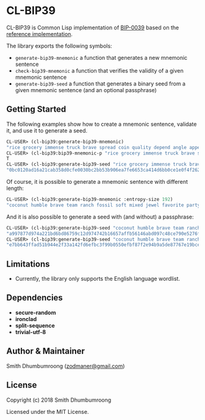 # CL-BIP39

CL-BIP39 is Common Lisp implementation of [BIP-0039](https://github.com/bitcoin/bips/blob/master/bip-0039.mediawiki#Generating_the_mnemonic) based on the [reference implementation](https://github.com/trezor/python-mnemonic).

The library exports the following symbols:

* `generate-bip39-mnemonic` a function that generates a new mnemonic sentence
* `check-bip39-mnemonic` a function that verifies the validity of a given mnemonic sentence
* `generate-bip39-seed` a function that generates a binary seed from a given mnemonic sentence (and an optional passphrase)

## Getting Started

The following examples show how to create a mnemonic sentence,
validate it, and use it to generate a seed.

````lisp
CL-USER> (cl-bip39:generate-bip39-mnemonic)
"rice grocery immense truck brave spread coin quality depend angle appear stuff"
CL-USER> (cl-bip39:bip39-mnemonic-p "rice grocery immense truck brave spread coin quality depend angle appear stuff")
T
CL-USER> (cl-bip39:generate-bip39-seed "rice grocery immense truck brave spread coin quality depend angle appear stuff")
"0bc0120ad16a21cab358d0cfe0030bc2bb53b906ea7fe6653ca414d6bb0ce1e0f4f262479164a5480f9d110c6fec017738dfb64bba347386f3a455d9213cf015"
````

Of course, it is possible to generate a mnemonic sentence with different length:

````lisp
CL-USER> (cl-bip39:generate-bip39-mnemonic :entropy-size 192)
"coconut humble brave team ranch fossil soft mixed jewel favorite party tumble evil science february wealth visual labor"
````

And it is also possible to generate a seed with (and without) a passphrase:

````lisp
CL-USER> (cl-bip39:generate-bip39-seed "coconut humble brave team ranch fossil soft mixed jewel favorite party tumble evil science february wealth visual labor")
"a997877d974a221bd6bd86759c12d974742b16657affb56146abd097c48ce790e5276ff87ff3c40778f9f979224ec57ce226a929c84b8e08c2a04f1042ee2909"
CL-USER> (cl-bip39:generate-bip39-seed "coconut humble brave team ranch fossil soft mixed jewel favorite party tumble evil science february wealth visual labor" "cl-bip39")
"e7bb643ffad51b944e2f33a142fd6efbc3f99b0550efbf87f2e94b9a5de87767e19bce09bec5174ff48eda67bb03844b16489de334bdd1989c4c4473949ad8d7"
````

## Limitations

* Currently, the library only supports the English language wordlist.

## Dependencies

* **secure-random**
* **ironclad**
* **split-sequence**
* **trivial-utf-8**

## Author & Maintainer

Smith Dhumbumroong (<zodmaner@gmail.com>)

## License

Copyright (c) 2018 Smith Dhumbumroong

Licensed under the MIT License.

